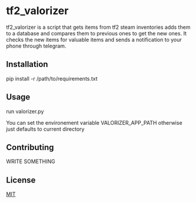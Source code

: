 # tf2_valorizer

tf2_valorizer is a script that gets items from tf2 steam inventories adds them to a database and compares them to previous ones to get the new ones. It checks the new items for valuable items and sends a notification to your phone through telegram.

## Installation

pip install -r /path/to/requirements.txt

## Usage

run valorizer.py

You can set the environement variable VALORIZER_APP_PATH otherwise just defaults to current directory

## Contributing

WRITE SOMETHING

## License

[MIT](https://choosealicense.com/licenses/mit/)